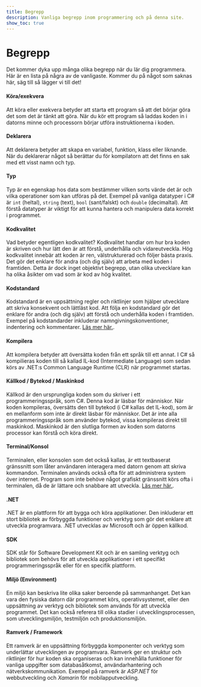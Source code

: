 ```yaml
---
title: Begrepp
description: Vanliga begrepp inom programmering och på denna site.
show_toc: true
---
```


# Begrepp

Det kommer dyka upp många olika begrepp när du lär dig programmera. Här är en lista på några av de vanligaste. Kommer du på något som saknas här, säg till så lägger vi till det!

#### Köra/exekvera
Att köra eller exekvera betyder att starta ett program så att det börjar göra det som det är tänkt att göra. När du kör ett program så laddas koden in i datorns minne och processorn börjar utföra instruktionerna i koden.

#### Deklarera
Att deklarera betyder att skapa en variabel, funktion, klass eller liknande. När du deklarerar något så berättar du för kompilatorn att det finns en sak med ett visst namn och typ.

#### Typ
Typ är en egenskap hos data som bestämmer vilken sorts värde det är och vilka operationer som kan utföras på det. Exempel på vanliga datatyper i C# är `int` (heltal), `string` (text), `bool` (sant/falskt) och `double` (decimaltal). Att förstå datatyper är viktigt för att kunna hantera och manipulera data korrekt i programmet.

#### Kodkvalitet
Vad betyder egentligen kodkvalitet? Kodkvalitet handlar om hur bra koden är skriven och hur lätt den är att förstå, underhålla och vidareutveckla. Hög kodkvalitet innebär att koden är ren, välstrukturerad och följer bästa praxis. Det gör det enklare för andra (och dig själv) att arbeta med koden i framtiden. Detta är dock inget objektivt begrepp, utan olika utvecklare kan ha olika åsikter om vad som är kod av hög kvalitet.

#### Kodstandard
Kodstandard är en uppsättning regler och riktlinjer som hjälper utvecklare att skriva konsekvent och lättläst kod. Att följa en kodstandard gör det enklare för andra (och dig själv) att förstå och underhålla koden i framtiden. Exempel på kodstandarder inkluderar namngivningskonventioner, indentering och kommentarer. [Läs mer här.](methodology/codeconventions.md).

#### Kompilera
Att kompilera betyder att översätta koden från ett språk till ett annat. I C# så kompilieras koden till så kallad IL-kod (Intermediate Language) som sedan körs av .NET:s Common Language Runtime (CLR) när programmet startas.

#### Källkod / Bytekod / Maskinkod
Källkod är den ursprungliga koden som du skriver i ett programmeringsspråk, som C#. Denna kod är läsbar för människor. När koden kompileras, översätts den till bytekod (i C# kallas det IL-kod), som är en mellanform som inte är direkt läsbar för människor. Det är inte alla programmeringsspråk som använder bytekod, vissa kompileras direkt till maskinkod. Maskinkod är den slutliga formen av koden som datorns processor kan förstå och köra direkt.

#### Terminal/Konsol
Terminalen, eller konsolen som det också kallas, är ett textbaserat gränssnitt som låter användaren interagera med datorn genom att skriva kommandon. Terminalen används också ofta för att administrera system över internet. Program som inte behöve något grafiskt gränssnitt körs ofta i terminalen, då de är lättare och snabbare att utveckla.
[ Läs mer här.](datorkunskap/console.md).

#### .NET
.NET är en plattform för att bygga och köra applikationer. Den inkluderar ett stort bibliotek av förbyggda funktioner och verktyg som gör det enklare att utveckla programvara. .NET utvecklas av Microsoft och är öppen källkod.

#### SDK
SDK står för Software Development Kit och är en samling verktyg och bibliotek som behövs för att utveckla applikationer i ett specifikt programmeringsspråk eller för en specifik plattform.

#### Miljö (Environment)
En miljö kan beskriva lite olika saker beroende på sammanhanget. Det kan vara den fysiska datorn där programmet körs, operativsystemet, eller den uppsättning av verktyg och bibliotek som används för att utveckla programmet. Det kan också referera till olika stadier i utvecklingsprocessen, som utvecklingsmiljön, testmiljön och produktionsmiljön.

#### Ramverk / Framework
Ett ramverk är en uppsättning förbyggda komponenter och verktyg som underlättar utvecklingen av programvara. Ramverk ger en struktur och riktlinjer för hur koden ska organiseras och kan innehålla funktioner för vanliga uppgifter som databasåtkomst, användarhantering och nätverkskommunikation. Exempel på ramverk är *ASP.NET* för webbutveckling och *Xamarin* för mobilapputveckling.